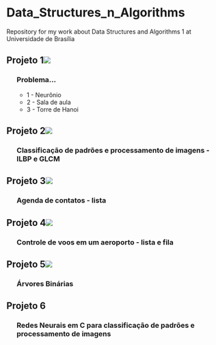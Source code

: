 # Data_Structures_n_Algorithms
Repository for my work about Data Structures and Algorithms 1 at Universidade de Brasília

## Projeto 1![ ](https://github.com/ErickGiffoni/Data_Structures_n_Algorithms/tree/master/projeto_1) 
<ul><H3>  Problema...</H3></ul> 
<ul> <ul>
  <li>1 - Neurônio</li>
  <li>2 - Sala de aula</li>
  <li>3 - Torre de Hanoi</li>
  </ul> </ul>
  
## Projeto 2![ ](https://github.com/ErickGiffoni/Data_Structures_n_Algorithms/tree/master/projeto_2) 
<ul><H3> Classificação de padrões e processamento de imagens - ILBP e GLCM </H3></ul>

## Projeto 3![ ](https://github.com/ErickGiffoni/Data_Structures_n_Algorithms/tree/master/projeto_3) 
<ul><H3> Agenda de contatos - lista </H3></ul>

## Projeto 4![ ](https://github.com/ErickGiffoni/Data_Structures_n_Algorithms/tree/master/projeto_4) 
<ul><H3> Controle de voos em um aeroporto - lista e fila </H3></ul>

## Projeto 5![ ](https://github.com/ErickGiffoni/Data_Structures_n_Algorithms/tree/master/projeto_5) 
<ul><H3> Árvores Binárias </H3></ul>

## Projeto 6
<ul><H3> Redes Neurais em C para classificação de padrões e processamento de imagens </H3></ul>
